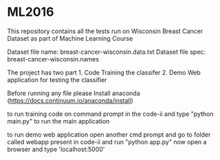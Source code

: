 # ML2016
This repository contains all the tests run on Wisconsin Breast Cancer Dataset as part of Machine Learning Course

Dataset file name: breast-cancer-wisconsin.data.txt
Dataset file spec: breast-cancer-wisconsin.names

The project has two part 
	1. Code Training the classifer
	2. Demo Web application for testing the classifier

Before running any file please Install anaconda (https://docs.continuum.io/anaconda/install)  

to run training code 
on command prompt in the code-ii and type "python main.py" to run the main application

to run demo web application
open another cmd prompt and go to folder called webapp present in code-ii and run "python app.py" now open a browser and type 'localhost:5000'


